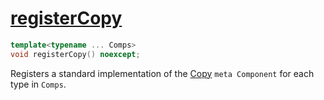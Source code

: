 # [registerCopy](registerCopy.hpp)

```cpp
template<typename ... Comps>
void registerCopy() noexcept;
```

Registers a standard implementation of the [Copy](../../components/meta/Copy.md) `meta Component` for each type in `Comps`.